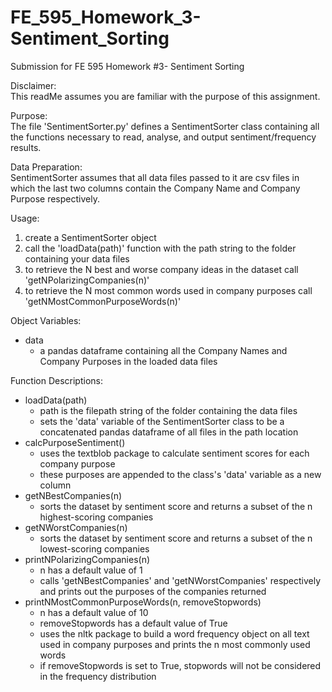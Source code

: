 # FE_595_Homework_3-Sentiment_Sorting
Submission for FE 595 Homework #3- Sentiment Sorting

Disclaimer:\
This readMe assumes you are familiar with the purpose of this assignment.

Purpose:\
The file 'SentimentSorter.py' defines a SentimentSorter class containing all the functions necessary to read, analyse, and output sentiment/frequency results.

Data Preparation:\
SentimentSorter assumes that all data files passed to it are csv files in which the last two columns contain the Company Name and Company Purpose respectively.

Usage:
1) create a SentimentSorter object
2) call the 'loadData(path)' function with the path string to the folder containing your data files
3) to retrieve the N best and worse company ideas in the dataset call 'getNPolarizingCompanies(n)'
4) to retrieve the N most common words used in company purposes call 'getNMostCommonPurposeWords(n)'

Object Variables:
* data
  * a pandas dataframe containing all the Company Names and Company Purposes in the loaded data files

Function Descriptions:
* loadData(path)
  * path is the filepath string of the folder containing the data files
  * sets the 'data' variable of the SentimentSorter class to be a concatenated pandas dataframe of all files in the path location
* calcPurposeSentiment()
  * uses the textblob package to calculate sentiment scores for each company purpose
  * these purposes are appended to the class's 'data' variable as a new column
* getNBestCompanies(n)
  * sorts the dataset by sentiment score and returns a subset of the n highest-scoring companies
* getNWorstCompanies(n)
  * sorts the dataset by sentiment score and returns a subset of the n lowest-scoring companies
* printNPolarizingCompanies(n)
  * n has a default value of 1
  * calls 'getNBestCompanies' and 'getNWorstCompanies' respectively and prints out the purposes of the companies returned
* printNMostCommonPurposeWords(n, removeStopwords)
  * n has a default value of 10
  * removeStopwords has a default value of True
  * uses the nltk package to build a word frequency object on all text used in company purposes and prints the n most commonly used words
  * if removeStopwords is set to True, stopwords will not be considered in the frequency distribution
